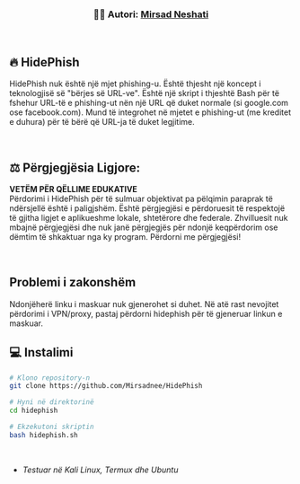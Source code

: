 <!-- Autori -->
<p align = "center">
     <h3 align = "center"> 👨‍💻️ Autori: <a href = "https://github.com/Mirsadnee"> Mirsad Neshati </a> </h3>
</p>

<br />

## 🔥 HidePhish

HidePhish nuk është një mjet phishing-u. Është thjesht një koncept i teknologjisë së "bërjes së URL-ve". Është një skript i thjeshtë Bash për të fshehur URL-të e phishing-ut nën një URL që duket normale (si google.com ose facebook.com). Mund të integrohet në mjetet e phishing-ut (me kreditet e duhura) për të bërë që URL-ja të duket legjitime.

<br />

## ⚖️ Përgjegjësia Ligjore:

**VETËM PËR QËLLIME EDUKATIVE** <br />
Përdorimi i HidePhish për të sulmuar objektivat pa pëlqimin paraprak të ndërsjellë është i paligjshëm. Është përgjegjësi e përdoruesit të respektojë të gjitha ligjet e aplikueshme lokale, shtetërore dhe federale. Zhvilluesit nuk mbajnë përgjegjësi dhe nuk janë përgjegjës për ndonjë keqpërdorim ose dëmtim të shkaktuar nga ky program. Përdorni me përgjegjësi!

<br />

## Problemi i zakonshëm

Ndonjëherë linku i maskuar nuk gjenerohet si duhet. Në atë rast nevojitet përdorimi i VPN/proxy, pastaj përdorni hidephish për të gjeneruar linkun e maskuar.

## 💻 Instalimi

```bash
# Klono repository-n
git clone https://github.com/Mirsadnee/HidePhish

# Hyni në direktorinë
cd hidephish

# Ekzekutoni skriptin
bash hidephish.sh
```

<br />

- _Testuar në Kali Linux, Termux dhe Ubuntu_ <br />


<br />


</p>

<br />


</a>

```

```
